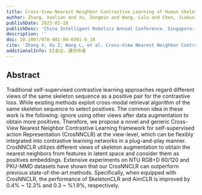 ```yaml
---
title: Cross-View Nearest Neighbor Contrastive Learning of Human Skeleton Representation
author: Zhang, Xuelian and Xu, Zengmin and Wang, Lulu and Chen, Jiakun
publishDate: 2023-02-18
publishDesc: 'China Intelligent Robotics Annual Conference. Singapore: Springer Nature Singapore, 2022'
description: ''
doi: 10.1007/978-981-99-0301-6_19
cite: 'Zhang X, Xu Z, Wang L, et al. Cross-View Nearest Neighbor Contrastive Learning of Human Skeleton Representation[C]//China Intelligent Robotics Annual Conference. Singapore: Springer Nature Singapore, 2022: 237-256.'
additionalInfo: EI会议，通讯作者
---
```


## Abstract

Traditional self-supervised contrastive learning approaches regard different views of the same skeleton sequence as a positive pair for the contrastive loss. While existing methods exploit cross-modal retrieval algorithm of the same skeleton sequence to select positives. The common idea in these work is the following: ignore using other views after data augmentation to obtain more positives. Therefore, we propose a novel and generic Cross-View Nearest Neighbor Contrastive Learning framework for self-supervised action Representation (CrosNNCLR) at the view-level, which can be flexibly integrated into contrastive learning networks in a plug-and-play manner. CrosNNCLR utilizes different views of skeleton augmentation to obtain the nearest neighbors from features in latent space and consider them as positives embeddings. Extensive experiments on NTU RGB+D 60/120 and PKU-MMD datasets have shown that our CrosNNCLR can outperform previous state-of-the-art methods. Specifically, when equipped with CrosNNCLR, the performance of SkeletonCLR and AimCLR is improved by 0.4% ~ 12.3% and 0.3 ~ %1.9%, respectively.
